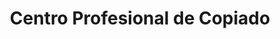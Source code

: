---
title: "Centro Profesional de Copiado"
url: /montevideo/centro-profesional-de-copiado/
shop: copyshop
---